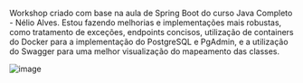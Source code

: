 Workshop criado com base na aula de Spring Boot do curso Java Completo - Nélio Alves. Estou fazendo melhorias e implementações mais robustas, como tratamento de exceções, endpoints concisos, utilização de containers do Docker para a implementação do PostgreSQL e PgAdmin, e a utilização do Swagger para uma melhor visualização do mapeamento das classes.

![image](https://github.com/user-attachments/assets/b1b7da99-78c3-48e4-ae61-e08acc153073)

